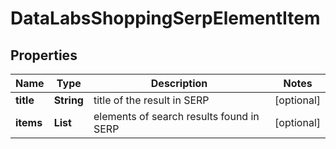 # DataLabsShoppingSerpElementItem


## Properties

| Name | Type | Description | Notes |
|------------ | ------------- | ------------- | -------------|
**title** | **String** | title of the result in SERP |[optional]|
**items** | **List<ShoppingElement>** | elements of search results found in SERP |[optional]|